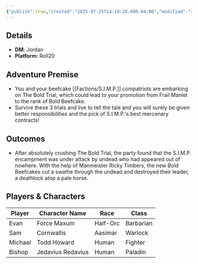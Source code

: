 ```yaml
---
{"publish":true,"created":"2025-07-25T14:10:28.000-04:00","modified":"2025-07-27T17:14:55.013-04:00","published":"2025-07-27T17:14:55.013-04:00","cssclasses":"","DM":"Jordan","Players":["Evan","Sam","Michael","Bishop"],"Platform":"Roll20"}
---
```


## Details
- **DM**: Jordan
- **Platform:** Roll20

## Adventure Premise
- You and your beefcake [[Factions/S.I.M.P.]] compatriots are embarking on The Bold Trial, which could lead to your promotion from Frail Manlet to the rank of Bold Beefcake. 
- Survive these 3 trials and live to tell the tale and you will surely be given better responsibilities and the pick of S.I.M.P.'s best mercenary contracts!

## Outcomes
- After absolutely crushing The Bold Trial, the party found that the S.I.M.P. encampment was under attack by undead who had appeared out of nowhere. With the help of Manmeister Ricky Timbers, the new Bold Beefcakes cut a swathe through the undead and destroyed their leader, a deathlock atop a pale horse.

## Players & Characters
| Player          | Character Name    | Race     | Class   |
| --------------- | ----------------- | -------- | ------- |
| Evan | Force Maxum       | Half-Orc | Barbarian |
| Sam | Cornwallis        | Aasimar  | Warlock |
| Michael | Todd Howard       | Human    | Fighter |
| Bishop | Jedavius Redavius | Human    | Paladin |
